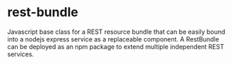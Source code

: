 # rest-bundle
Javascript base class for a REST resource bundle that can be easily bound into a nodejs express service as a replaceable component. A RestBundle can be deployed as an npm package to extend multiple independent REST services.
